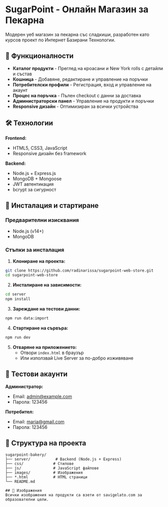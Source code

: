 # SugarPoint - Онлайн Магазин за Пекарна

Модерен уеб магазин за пекарна със сладкиши, разработен като курсов проект по Интернет Базирани Технологии.

## 🎯 Функционалности

- **Каталог продукти** - Преглед на кроасани и New York rolls с детайли и състав
- **Кошница** - Добавяне, редактиране и управление на поръчки
- **Потребителски профили** - Регистрация, вход и управление на акаунт
- **Процес на поръчка** - Пълен checkout с данни за доставка
- **Администраторски панел** - Управление на продукти и поръчки
- **Responsive дизайн** - Оптимизиран за всички устройства

## 🛠️ Технологии

**Frontend:**
- HTML5, CSS3, JavaScript
- Responsive дизайн без framework

**Backend:**
- Node.js + Express.js
- MongoDB + Mongoose
- JWT автентикация
- bcrypt за сигурност

## 🚀 Инсталация и стартиране

### Предварителни изисквания
- Node.js (v14+)
- MongoDB

### Стъпки за инсталация

1. **Клониране на проекта:**
```bash
git clone https://github.com/radinarissa/sugarpoint-web-store.git
cd sugarpoint-web-store
```

2. **Инсталиране на зависимости:**
```bash
cd server
npm install
```

3. **Зареждане на тестови данни:**
```bash
npm run data:import
```

4. **Стартиране на сървъра:**
```bash
npm run dev
```

5. **Отваряне на приложението:**
   - Отвори `index.html` в браузър
   - Или използвай Live Server за по-добро изживяване

## 👤 Тестови акаунти

**Администратор:**
- Email: admin@example.com
- Парола: 123456

**Потребител:**
- Email: maria@gmail.com  
- Парола: 123456

## 📁 Структура на проекта

```
sugarpoint-bakery/
├── server/           # Backend (Node.js + Express)
├── css/             # Стилове
├── js/              # JavaScript файлове
├── images/          # Изображения
├── *.html           # HTML страници
└── README.md

## 📸 Изображения
Всички изображения на продукти са взети от savigelato.com за образователни цели.
